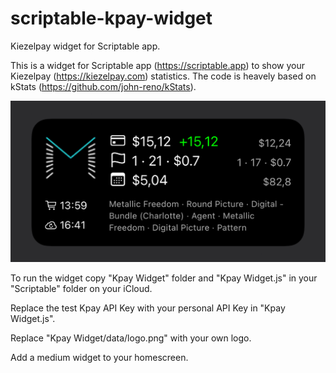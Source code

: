 # scriptable-kpay-widget
Kiezelpay widget for Scriptable app.

This is a widget for Scriptable app (https://scriptable.app) to show your Kiezelpay (https://kiezelpay.com) statistics. The code is heavely based on kStats (https://github.com/john-reno/kStats).

![alt text](screenshot.png "see screenshot.png")

To run the widget copy "Kpay Widget" folder and "Kpay Widget.js" in your "Scriptable" folder on your iCloud.

Replace the test Kpay API Key with your personal API Key in "Kpay Widget.js".

Replace "Kpay Widget/data/logo.png" with your own logo.

Add a medium widget to your homescreen.
